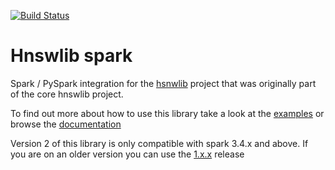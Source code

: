 [![Build Status](https://github.com/jelmerk/hnswlib-spark/actions/workflows/ci.yml/badge.svg?branch=master)](https://github.com/jelmerk/hnswlib/actions/workflows/ci.yml)

Hnswlib spark
=============

Spark / PySpark integration for the [hsnwlib](https://github.com/jelmerk/hnswlib) project that was originally part of
the core hnswlib project.

To find out more about how to use this library take a look at the [examples](https://github.com/jelmerk/hnswlib-spark/tree/master/hnswlib-spark-examples)
or browse the [documentation](https://jelmerk.github.io/hnswlib-spark/)

Version 2 of this library is only compatible with spark 3.4.x and above. If you are on an older version you can
use the [1.x.x](https://github.com/jelmerk/hnswlib-spark/tree/v1) release